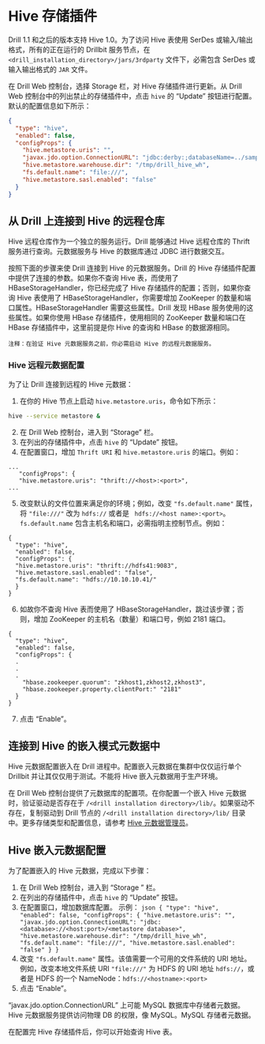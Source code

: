 # Hive 存储插件

Drill 1.1 和之后的版本支持 Hive 1.0。为了访问 Hive 表使用 SerDes 或输入/输出格式，所有的正在运行的 Drillbit 服务节点，在 ``` <drill_installation_directory>/jars/3rdparty ``` 文件下，必需包含 SerDes 或输入输出格式的 ``` JAR ``` 文件。

在 Drill Web 控制台，选择 Storage 栏，对 Hive 存储插件进行更新。从 Drill Web 控制台中的列出禁止的存储插件中，点击 ``` hive ``` 的 “Update” 按钮进行配置。默认的配置信息如下所示：
```json
{
  "type": "hive",
  "enabled": false,
  "configProps": {
    "hive.metastore.uris": "",
    "javax.jdo.option.ConnectionURL": "jdbc:derby:;databaseName=../sample-data/drill_hive_db;create=true",
    "hive.metastore.warehouse.dir": "/tmp/drill_hive_wh",
    "fs.default.name": "file:///",
    "hive.metastore.sasl.enabled": "false"
  }
}
```

## 从 Drill 上连接到 Hive 的远程仓库

Hive 远程仓库作为一个独立的服务运行。Drill 能够通过 Hive 远程仓库的 Thrift 服务进行查询。元数据服务与 Hive 的数据库通过 JDBC 进行数据交互。

按照下面的步骤来使 Drill 连接到 Hive 的元数据服务。Drill 的 Hive 存储插件配置中提供了连接的参数。如果你不查询 Hive 表，而使用了 HBaseStorageHandler，你已经完成了 Hive 存储插件的配置；否则，如果你查询 Hive 表使用了 HBaseStorageHandler，你需要增加 ZooKeeper 的数量和端口属性。HBaseStorageHandler 需要这些属性。Drill 发现 HBase 服务使用的这些属性。如果你使用 HBase 存储插件，使用相同的 ZooKeeper 数量和端口在 HBase 存储插件中，这里前提是你 Hive 的查询和 HBase 的数据源相同。

```
注释：在验证 Hive 元数据服务之前，你必需启动 Hive 的远程元数据服务。
```

### Hive 远程元数据配置

为了让 Drill 连接到远程的 Hive 元数据：
  1. 在你的 Hive 节点上启动 ``` hive.metastore.uris ```，命令如下所示：
  ```bash
  hive --service metastore &
  ```
  2. 在 Drill Web 控制台，进入到 “Storage” 栏。
  3. 在列出的存储插件中，点击 ``` hive ``` 的 “Update” 按钮。
  4. 在配置窗口，增加 ``` Thrift URI ``` 和 ``` hive.metastore.uris ``` 的端口。例如：
  ```
  ...
     "configProps": {
     "hive.metastore.uris": "thrift://<host>:<port>",
  ...
  ```
  5. 改变默认的文件位置来满足你的环境；例如，改变 ``` "fs.default.name" ``` 属性，将 ``` "file:///" ``` 改为 ``` hdfs:// ``` 或者是 ```  hdfs://<host name>:<port> ```。``` fs.default.name ``` 包含主机名和端口，必需指明主控制节点。例如：
  ```
  {
    "type": "hive",
    "enabled": false,
    "configProps": {
    "hive.metastore.uris": "thrift://hdfs41:9083",
    "hive.metastore.sasl.enabled": "false",
    "fs.default.name": "hdfs://10.10.10.41/"
    }
  }
  ```
  6. 如故你不查询 Hive 表而使用了 HBaseStorageHandler，跳过该步骤；否则，增加 ZooKeeper 的主机名（数量）和端口号，例如 2181 端口。
  ```
  {
    "type": "hive",
    "enabled": false,
    "configProps": {
    .
    .
    .
      "hbase.zookeeper.quorum": "zkhost1,zkhost2,zkhost3",
      "hbase.zookeeper.property.clientPort:" "2181"
    }
  }
  ```
  7. 点击 “Enable”。

## 连接到 Hive 的嵌入模式元数据中

Hive 元数据配置嵌入在 Drill 进程中。配置嵌入元数据在集群中仅仅运行单个 Drillbit 并让其仅仅用于测试。不能将 Hive 嵌入元数据用于生产环境。

在 Drill Web 控制台提供了元数据库的配置项。在你配置一个嵌入 Hive 元数据时，验证驱动是否存在于 ``` /<drill installation directory>/lib/ ```。如果驱动不存在，复制驱动到 Drill 节点的 ``` /<drill installation directory>/lib/ ``` 目录中。更多存储类型和配置信息，请参考 [Hive 元数据管理员](https://cwiki.apache.org/confluence/display/Hive/AdminManual+MetastoreAdmin)。

## Hive 嵌入元数据配置

为了配置嵌入的 Hive 元数据，完成以下步骤：
  1. 在 Drill Web 控制台，进入到 “Storage ” 栏。
  2. 在列出的存储插件中，点击 ``` hive ``` 的 “Update” 按钮。
  3. 在配置窗口，增加数据库配置。
    示例：
    ```json
    {
      "type": "hive",
      "enabled": false,
      "configProps": {
        "hive.metastore.uris": "",
        "javax.jdo.option.ConnectionURL": "jdbc:<database>://<host:port>/<metastore database>",
        "hive.metastore.warehouse.dir": "/tmp/drill_hive_wh",
        "fs.default.name": "file:///",
        "hive.metastore.sasl.enabled": "false"
      }
    }
    ```
  4. 改变 ``` "fs.default.name" ``` 属性。该值需要一个可用的文件系统的 URI 地址。例如，改变本地文件系统 URI ``` "file:///" ``` 为 HDFS 的 URI 地址 ``` hdfs:// ```，或者是 HDFS 的一个 NameNode：``` hdfs://<hostname>:<port> ```
  5. 点击 “Enable”。
  
“javax.jdo.option.ConnectionURL” 上可能 MySQL 数据库中存储者元数据。Hive 元数据服务提供访问物理 DB 的权限，像 MySQL。MySQL 存储者元数据。

在配置完 Hive 存储插件后，你可以开始查询 Hive 表。

